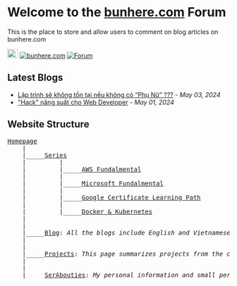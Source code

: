 # Welcome to the [bunhere.com](https://bunhere.com) Forum

This is the place to store and allow users to comment on blog articles on bunhere.com

<p>
<img src="https://bunhere.com/_next/image?url=%2F_next%2Fstatic%2Fmedia%2Flogo.10fa08ce.png&w=256&q=75" style="background-color: #fff;" width="24" height="20" alt="bunhere.com">
<a href="https://github.com/bunheree/bunhere-comment/discussions/categories/general"><img src="https://img.shields.io/badge/bunhere-orange" alt="bunhere.com"></a>
<a href="https://bunhere.com"><img src="https://img.shields.io/badge/Forum-blue" alt="Forum"></a>
</p>

## Latest Blogs

* [Lập trình sẽ không tồn tại nếu không có “Phụ Nữ” ???](https://bunhere.com/blog/vi/program-without-women) - *May 03, 2024*
* ["Hack" năng suất cho Web Developer](https://bunhere.com/blog/vi/hack-web-development) - *May 01, 2024*

## Website Structure

<pre>
<a href="https://bunhere.com">Homepage</a>
    |
    |_____<a href="https://bunhere.com/series">Series</a>
    |         |
    |         |_____<a href="https://bunhere.com/series/aws">AWS Fundalmental</a>
    |         |
    |         |_____<a href="https://bunhere.com/series/microsoft">Microsoft Fundalmental</a>
    |         |
    |         |_____<a href="https://bunhere.com/series/google">Google Certificate Learning Path</a>
    |         |
    |         |_____<a href="https://bunhere.com/series/docker-kubernetes">Docker & Kubernetes</a>
    |
    |
    |_____<a href="https://bunhere.com/blog">Blog</a>: <i>All the blogs include English and Vietnamese versions.</i>
    |
    |
    |_____<a href="https://bunhere.com/projects">Projects</a>: <i>This page summarizes projects from the company and the people I've been working on.</i>
    |
    |
    |_____<a href="https://bunhere.com/about">SerAbouties</a>: <i>My personal information and small personal achievements</i>
</pre>
